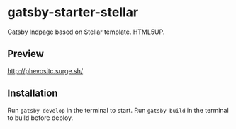 # gatsby-starter-stellar
Gatsby lndpage based on Stellar template. HTML5UP.

## Preview

http://phevositc.surge.sh/

## Installation

Run `gatsby develop` in the terminal to start.
Run `gatsby build` in the terminal to build before deploy.

